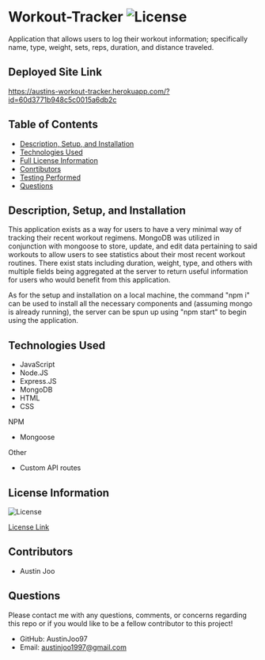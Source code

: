 # Workout-Tracker ![License](https://img.shields.io/badge/License-ISC-blue.svg)
Application that allows users to log their workout information; specifically name, type, weight, sets, reps, duration, and distance traveled.

## Deployed Site Link 
https://austins-workout-tracker.herokuapp.com/?id=60d3771b948c5c0015a6db2c

## Table of Contents

- [Description, Setup, and Installation](#description-setup-and-installation)
- [Technologies Used](#technologies-used)
- [Full License Information](#license-information)
- [Conrtibutors](#contributors)
- [Testing Performed](#testing-performed)
- [Questions](#questions)


## Description, Setup, and Installation
This application exists as a way for users to have a very minimal way of tracking their recent workout regimens. MongoDB was utilized in conjunction with mongoose to store, update, and edit data pertaining to said workouts to allow users to see statistics about their most recent workout routines. There exist stats including duration, weight, type, and others with multiple fields being aggregated at the server to return useful information for users who would benefit from this application.

As for the setup and installation on a local machine, the command "npm i" can be used to install all the necessary components and (assuming mongo is already running), the server can be spun up using "npm start" to begin using the application.


## Technologies Used
- JavaScript
- Node.JS
- Express.JS
- MongoDB
- HTML
- CSS

NPM
- Mongoose

Other
- Custom API routes 

## License Information
![License](https://img.shields.io/badge/License-ISC-blue.svg)

[License Link](https://opensource.org/licenses/ISC)


## Contributors
- Austin Joo


## Questions
Please contact me with any questions, comments, or concerns regarding this repo or if you would like to be a fellow contributor to this project!
- GitHub: AustinJoo97 
- Email: austinjoo1997@gmail.com